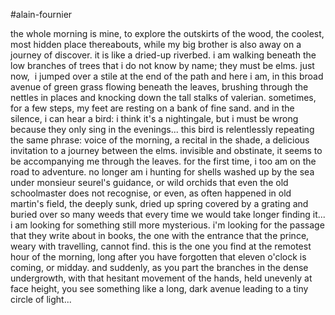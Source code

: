 #alain-fournier

the whole morning is mine, to explore the outskirts of the wood, the coolest, most hidden place thereabouts, while my big brother is also away on a journey of discover. it is like a dried-up riverbed. i am walking beneath the low branches of trees that i do not know by name; they must be elms. just now,  i jumped over a stile at the end of the path and here i am, in this broad avenue of green grass flowing beneath the leaves, brushing through the nettles in places and knocking down the tall stalks of valerian. sometimes, for a few steps, my feet are resting on a bank of fine sand. and in the silence, i can hear a bird: i think it's a nightingale, but i must be wrong because they only sing in the evenings... this bird is relentlessly repeating the same phrase: voice of the morning, a recital in the shade, a delicious invitation to a journey between the elms. invisible and obstinate, it seems to be accompanying me through the leaves. for the first time, i too am on the road to adventure. no longer am i hunting for shells washed up by the sea under monsieur seurel's guidance, or wild orchids that even the old schoolmaster does not recognise, or even, as often happened in old martin's field, the deeply sunk, dried up spring covered by a grating and buried over so many weeds that every time we would take longer finding it... i am looking for something still more mysterious. i'm looking for the passage that they write about in books, the one with the entrance that the prince, weary with travelling, cannot find. this is the one you find at the remotest hour of the morning, long after you have forgotten that eleven o'clock is coming, or midday. and suddenly, as you part the branches in the dense undergrowth, with that hesitant movement of the hands, held unevenly at face height, you see something like a long, dark avenue leading to a tiny circle of light...